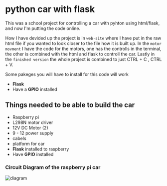 # python car with flask
This was a school project for controlling a car with pyhton using html/flask, and now I'm putting the code online.

How I have devided up the project is in `web-site` where I have put in the raw html file if you wanted to look closer to the file how it is built up. In the `motor movment` I have the code for the motors, one has the controlls in the terminal, the other is combined with the html and flask to controll the car. Lastly in the `finished version` the whole project is combined to just CTRL + C , CTRL + V.

Some pakeges you will have to install for this code will work
- **Flask**
- Have a **GPIO** installed

## Things needed to be able to build the car
- Raspberry pi
- L298N motor driver
- 12V DC Motor (2)
- 9 - 12 power supply
- cabels
- platform for car
- **Flask** installed to raspberry
- Have **GPIO** installed  

### Circuit Diagram of the raspberry pi car
![diagram](https://user-images.githubusercontent.com/87243876/125340423-bf39ed00-e352-11eb-948f-4bf9b415d004.png "Circuit Diagram")

